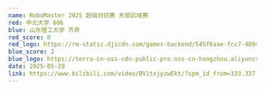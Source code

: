 ```yaml
---
name: RoboMaster 2025 超级对抗赛 东部区域赛
red: 中北大学 606
blue: 山东理工大学 齐奇
red_score: 0
red_logo: https://rm-static.djicdn.com/games-backend/545f6aae-fcc7-4094-85e0-ea6f30596d73
blue_score: 2
blue_logo: https://terra-cn-oss-cdn-public-pro.oss-cn-hangzhou.aliyuncs.com/b2a076471c6c4b72b574a977334d3e05/cd7bb6a9-f1cf-4f8d-9275-0f919de56a07
date: 2025-05-29
link: https://www.bilibili.com/video/BV1txjyzwEkt/?spm_id_from=333.337.search-card.all.click&vd_source=8c389aac57b90982f0360de1803db16a
---
```

